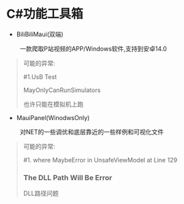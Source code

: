 # C#功能工具箱

- BiliBiliMaui(双端)

        一款爬取P站视频的APP/Windows软件,支持到安卓14.0

> 可能的异常:
> 
> #1.UsB Test
> 
> MayOnlyCanRunSimulators
> 
> 也许只能在模拟机上跑

- MauiPanel(WinodwsOnly)

        对NET的一些调优和底层靠近的一些样例和可视化文件

> 可能的异常:
> 
>  #1. where MaybeError in UnsafeViewModel at Line 129
> 
> ### The DLL Path Will Be Error
> 
> DLL路径问题